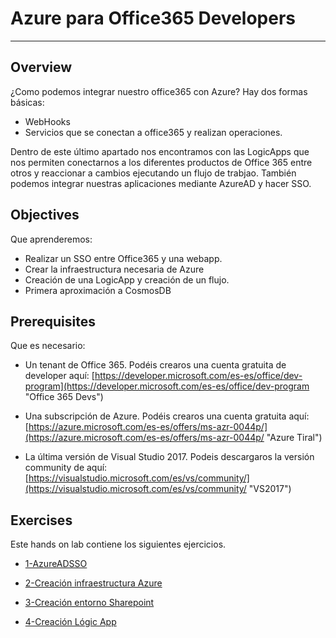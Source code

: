 # Azure para Office365 Developers

----------
## Overview
¿Como podemos integrar nuestro office365 con Azure? Hay dos formas básicas:

- WebHooks
- Servicios que se conectan a office365 y realizan operaciones.

Dentro de este último apartado nos encontramos con las LogicApps que nos permiten conectarnos a los diferentes productos de Office 365 entre otros y reaccionar a cambios ejecutando un flujo de trabjao.
También podemos integrar nuestras aplicaciones mediante AzureAD y hacer SSO.

## Objectives

Que aprenderemos:

- Realizar un SSO entre Office365 y una webapp.
- Crear la infraestructura necesaria de Azure
- Creación de una LogicApp y creación de un flujo.
- Primera aproximación a CosmosDB

## Prerequisites
Que es necesario:

- Un tenant de Office 365. Podéis crearos una cuenta gratuita de developer aquí: [https://developer.microsoft.com/es-es/office/dev-program](https://developer.microsoft.com/es-es/office/dev-program "Office 365 Devs")

- Una subscripción de Azure. Podéis crearos una cuenta gratuita aquí: [https://azure.microsoft.com/es-es/offers/ms-azr-0044p/](https://azure.microsoft.com/es-es/offers/ms-azr-0044p/ "Azure Tiral")
- La última versión de Visual Studio 2017. Podeis descargaros la versión community de aquí:
[https://visualstudio.microsoft.com/es/vs/community/](https://visualstudio.microsoft.com/es/vs/community/ "VS2017")
## Exercises

Este hands on lab contiene los siguientes ejercicios.

- [1-AzureADSSO](./AzureParaOffice365Developers/1_AzureAD_SSO/readme.md)  
 
- [2-Creación infraestructura Azure](./AzureParaOffice365Developers/2_Creación_infraestructura_Azure/readme.md)

- [3-Creación entorno Sharepoint](./AzureParaOffice365Developers/3_Creación_entorno_Sharepoint/readme.md)

- [4-Creación Lógic App](./AzureParaOffice365Developers/4_Creación_Logic_App/readme.md)

